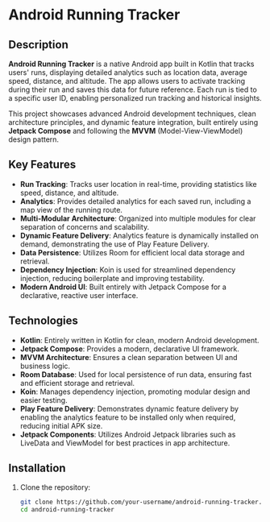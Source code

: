 # Android Running Tracker

## Description

**Android Running Tracker** is a native Android app built in Kotlin that tracks users' runs, displaying detailed analytics such as location data, average speed, distance, and altitude. The app allows users to activate tracking during their run and saves this data for future reference. Each run is tied to a specific user ID, enabling personalized run tracking and historical insights.

This project showcases advanced Android development techniques, clean architecture principles, and dynamic feature integration, built entirely using **Jetpack Compose** and following the **MVVM** (Model-View-ViewModel) design pattern.

## Key Features

- **Run Tracking**: Tracks user location in real-time, providing statistics like speed, distance, and altitude.
- **Analytics**: Provides detailed analytics for each saved run, including a map view of the running route.
- **Multi-Modular Architecture**: Organized into multiple modules for clear separation of concerns and scalability.
- **Dynamic Feature Delivery**: Analytics feature is dynamically installed on demand, demonstrating the use of Play Feature Delivery.
- **Data Persistence**: Utilizes Room for efficient local data storage and retrieval.
- **Dependency Injection**: Koin is used for streamlined dependency injection, reducing boilerplate and improving testability.
- **Modern Android UI**: Built entirely with Jetpack Compose for a declarative, reactive user interface.

## Technologies

- **Kotlin**: Entirely written in Kotlin for clean, modern Android development.
- **Jetpack Compose**: Provides a modern, declarative UI framework.
- **MVVM Architecture**: Ensures a clean separation between UI and business logic.
- **Room Database**: Used for local persistence of run data, ensuring fast and efficient storage and retrieval.
- **Koin**: Manages dependency injection, promoting modular design and easier testing.
- **Play Feature Delivery**: Demonstrates dynamic feature delivery by enabling the analytics feature to be installed only when required, reducing initial APK size.
- **Jetpack Components**: Utilizes Android Jetpack libraries such as LiveData and ViewModel for best practices in app architecture.

## Installation

1. Clone the repository:
   ```bash
   git clone https://github.com/your-username/android-running-tracker.git
   cd android-running-tracker
